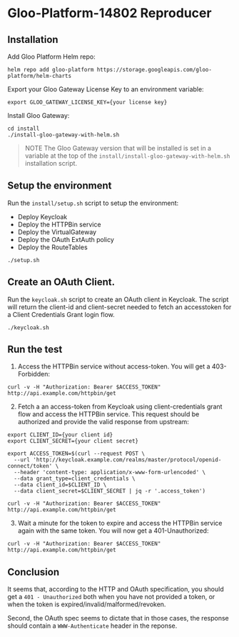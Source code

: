 # Gloo-Platform-14802 Reproducer


## Installation

Add Gloo Platform Helm repo:
```
helm repo add gloo-platform https://storage.googleapis.com/gloo-platform/helm-charts
```

Export your Gloo Gateway License Key to an environment variable:
```
export GLOO_GATEWAY_LICENSE_KEY={your license key}
```

Install Gloo Gateway:
```
cd install
./install-gloo-gateway-with-helm.sh
```

> NOTE
> The Gloo Gateway version that will be installed is set in a variable at the top of the `install/install-gloo-gateway-with-helm.sh` installation script.

## Setup the environment

Run the `install/setup.sh` script to setup the environment:
- Deploy Keycloak
- Deploy the HTTPBin service
- Deploy the VirtualGateway
- Deploy the OAuth ExtAuth policy
- Deploy the RouteTables

```
./setup.sh
```

## Create an OAuth Client.

Run the `keycloak.sh` script to create an OAuth client in Keycloak. The script will return the client-id and client-secret needed to fetch an accesstoken for a Client Credentials Grant login flow.

```
./keycloak.sh
```

## Run the test

1. Access the HTTPBin service without access-token. You will get a 403-Forbidden:

```
curl -v -H "Authorization: Bearer $ACCESS_TOKEN" http://api.example.com/httpbin/get
```

2. Fetch a an access-token from Keycloak using client-credentials grant flow and access the HTTPBin service. This request should be authorized and provide the valid response from upstream:

```
export CLIENT_ID={your client id}
export CLIENT_SECRET={your client secret}

export ACCESS_TOKEN=$(curl --request POST \
  --url 'http://keycloak.example.com/realms/master/protocol/openid-connect/token' \
  --header 'content-type: application/x-www-form-urlencoded' \
  --data grant_type=client_credentials \
  --data client_id=$CLIENT_ID \
  --data client_secret=$CLIENT_SECRET | jq -r '.access_token')

curl -v -H "Authorization: Bearer $ACCESS_TOKEN" http://api.example.com/httpbin/get
```

3. Wait a minute for the token to expire and access the HTTPBin service again with the same token. You will now get a 401-Unauthorized:

```
curl -v -H "Authorization: Bearer $ACCESS_TOKEN" http://api.example.com/httpbin/get
```

## Conclusion
It seems that, according to the HTTP and OAuth specification, you should get a `401 - Unauthorized` both when you have not provided a token, or when the token is expired/invalid/malformed/revoken.

Second, the OAuth spec seems to dictate that in those cases, the response should contain a `WWW-Authenticate` header in the reponse.